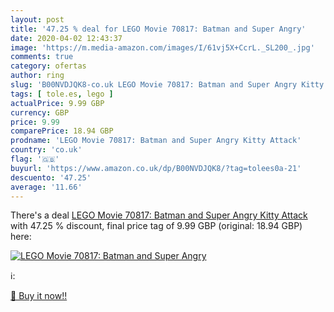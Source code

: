 ```yaml
---
layout: post
title: '47.25 % deal for LEGO Movie 70817: Batman and Super Angry'
date: 2020-04-02 12:43:37
image: 'https://m.media-amazon.com/images/I/61vj5X+CcrL._SL200_.jpg'
comments: true
category: ofertas
author: ring
slug: 'B00NVDJQK8-co.uk LEGO Movie 70817: Batman and Super Angry Kitty Attack'
tags: [ tole.es, lego ]
actualPrice: 9.99 GBP
currency: GBP
price: 9.99
comparePrice: 18.94 GBP
prodname: 'LEGO Movie 70817: Batman and Super Angry Kitty Attack'
country: 'co.uk'
flag: '🇬🇧'
buyurl: 'https://www.amazon.co.uk/dp/B00NVDJQK8/?tag=tolees0a-21'
descuento: '47.25'
average: '11.66'
---
```


There's a deal [LEGO Movie 70817: Batman and Super Angry Kitty Attack](https://www.amazon.co.uk/dp/B00NVDJQK8/?tag=tolees0a-21)  with  47.25 % discount, final price tag of  9.99 GBP (original: 18.94 GBP) here:

[![LEGO Movie 70817: Batman and Super Angry](https://m.media-amazon.com/images/I/61vj5X+CcrL._SL200_.jpg)](https://www.amazon.co.uk/dp/B00NVDJQK8/?tag=tolees0a-21)

ℹ️:


[🛒 Buy it now!!](https://www.amazon.co.uk/dp/B00NVDJQK8/?tag=tolees0a-21)
